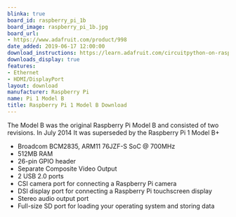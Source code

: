 ```yaml
---
blinka: true
board_id: raspberry_pi_1b
board_image: raspberry_pi_1b.jpg
board_url:
- https://www.adafruit.com/product/998
date_added: 2019-06-17 12:00:00
download_instructions: https://learn.adafruit.com/circuitpython-on-raspberrypi-linux/installing-circuitpython-on-raspberry-pi
downloads_display: true
features:
- Ethernet
- HDMI/DisplayPort
layout: download
manufacturer: Raspberry Pi
name: Pi 1 Model B
title: Raspberry Pi 1 Model B Download
---
```


The Model B was the original Raspberry Pi Model B and consisted of two revisions.  In July 2014 It was superseded by the Raspberry Pi 1 Model B+

- Broadcom BCM2835, ARM11 76JZF-S SoC @ 700MHz
- 512MB RAM
- 26-pin GPIO header
- Separate Composite Video Output
- 2 USB 2.0 ports
- CSI camera port for connecting a Raspberry Pi camera
- DSI display port for connecting a Raspberry Pi touchscreen display
- Stereo audio output port
- Full-size SD port for loading your operating system and storing data
